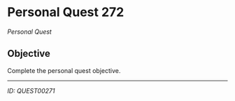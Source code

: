 # Personal Quest 272

*Personal Quest*

## Objective
Complete the personal quest objective.

---
*ID: QUEST00271*